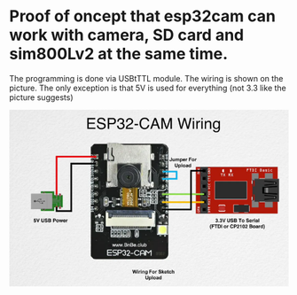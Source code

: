 # Proof of oncept that esp32cam can work with camera, SD card and sim800Lv2 at the same time.
The programming is done via USBtTTL module. The wiring is shown on the picture. The only exception is that 5V is used for everything (not 3.3 like the picture suggests)

![alt text](https://github.com/DmitryLapshov/esp32cam_sim800Lv2_proof_of_concept/blob/main/esp32cam01.png)
